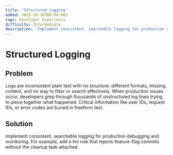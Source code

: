 ```yaml
---
title: "Structured Logging"
added: 2025-10-10T00:00:00Z
tags: Developer Experience
difficulty: Intermediate
description: "Implement consistent, searchable logging for production debugging and monitoring."
---
```

# Structured Logging

## Problem

Logs are inconsistent plain text with no structure: different formats, missing context, and no way to filter or search effectively. When production issues occur, developers grep through thousands of unstructured log lines trying to piece together what happened. Critical information like user IDs, request IDs, or error codes are buried in freeform text.

## Solution

Implement consistent, searchable logging for production debugging and monitoring. For example, add a lint rule that rejects feature-flag commits without the cleanup task attached.
